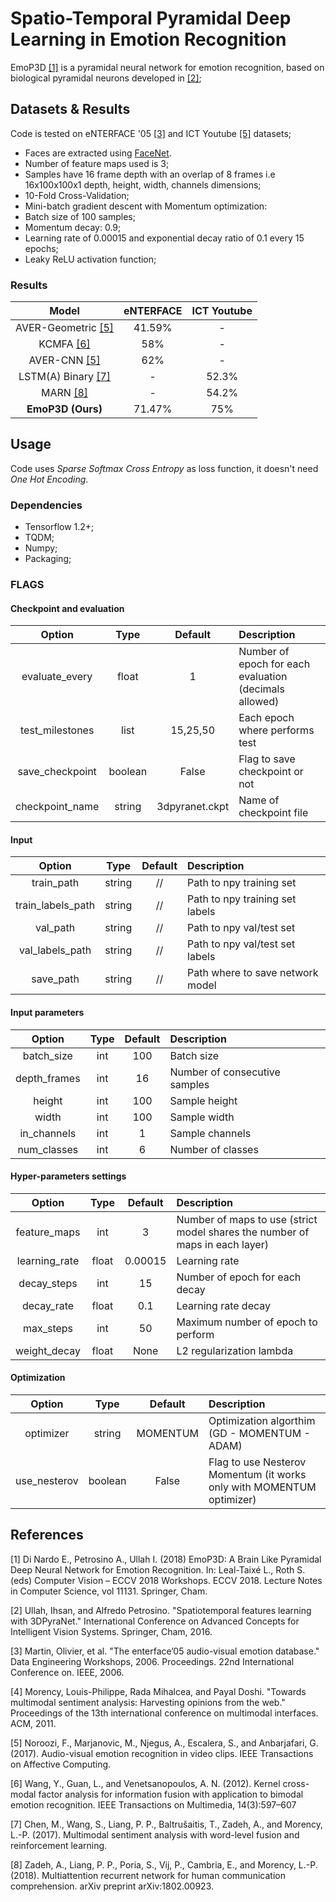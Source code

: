 # Spatio-Temporal Pyramidal Deep Learning in Emotion Recognition 

EmoP3D [[1]](#1) is a pyramidal neural network for emotion recognition, based on biological pyramidal neurons developed in [[2]](#2);

## Datasets & Results

Code is tested on eNTERFACE '05 [[3]](#3) and ICT Youtube [[5]](#4) datasets;

*   Faces are extracted using [FaceNet](https://github.com/davidsandberg/facenet).
*   Number of feature maps used is 3;
*   Samples have 16 frame depth with an overlap of
    8 frames i.e 16x100x100x1 depth, height, width, channels dimensions;
*   10-Fold Cross-Validation;
*   Mini-batch gradient descent with Momentum
    optimization:
*   Batch size of 100 samples;
*   Momentum decay: 0.9;
*   Learning rate of 0.00015 and exponential decay ratio of 0.1 every 15 epochs;
*   Leaky ReLU activation function;


### Results

|      Model     | eNTERFACE | ICT Youtube |
|:--------------:|:---------:|:-----------:|
| AVER-Geometric [[5]](#5) |   41.59%  |      -      |
|      KCMFA [[6]](#6)     |    58%    |      -      |
|    AVER-CNN [[5]](#5)    |    62%    |      -      |
| LSTM(A) Binary [[7]](#7) |     -     |    52.3%    |
|      MARN [[8]](#8)     |     -     |    54.2%    |
|  **EmoP3D (Ours)** |   71.47%  |     75%     |

## Usage

Code uses *Sparse Softmax Cross Entropy* as loss function, it doesn't need *One Hot Encoding*.

### Dependencies

*   Tensorflow 1.2+;
*   TQDM;
*   Numpy;
*   Packaging;

### FLAGS

#### Checkpoint and evaluation

|      Option     |   Type  |     Default    |                       Description                      |
|:---------------:|:-------:|:--------------:|:-------------------------------------------------------|
|  evaluate_every |  float  |        1       | Number of epoch for each evaluation (decimals allowed) |
| test_milestones |   list  |    15,25,50    | Each epoch where performs test                         |
| save_checkpoint | boolean |      False     | Flag to save checkpoint or not                         |
| checkpoint_name |  string | 3dpyranet.ckpt | Name of checkpoint file                                   |


#### Input

|       Option      |  Type  | Default |            Description           |
|:-----------------:|:------:|:-------:|:---------------------------------|
|     train_path    | string |    //   | Path to npy training set         |
| train_labels_path | string |    //   | Path to npy training set labels  |
|      val_path     | string |    //   | Path to npy val/test set         |
|  val_labels_path  | string |    //   | Path to npy val/test set labels  |
|     save_path     | string |    //   | Path where to save network model |


#### Input parameters

|    Option    | Type | Default |          Description          |
|:------------:|:----:|:-------:|:------------------------------|
|  batch_size  |  int |   100   | Batch size                    |
| depth_frames |  int |    16   | Number of consecutive samples |
|    height    |  int |   100   | Sample height                 |
|     width    |  int |   100   | Sample width                  |
|  in_channels |  int |    1    | Sample channels               |
|  num_classes |  int |    6    | Number of classes             |


#### Hyper-parameters settings

|     Option    |  Type | Default |                                  Description                                 |
|:-------------:|:-----:|:-------:|:-----------------------------------------------------------------------------|
|  feature_maps |  int  |    3    | Number of maps to use (strict model shares the number of maps in each layer) |
| learning_rate | float | 0.00015 | Learning rate                                                                |
|  decay_steps  |  int  |    15   | Number of epoch for each decay                                               |
|   decay_rate  | float |   0.1   | Learning rate decay                                                          |
|   max_steps   |  int  |    50   | Maximum number of epoch to perform                                           |
|  weight_decay | float |   None  | L2 regularization lambda                                                     |


#### Optimization 

|    Option    |   Type  |  Default |                              Description                              |
|:------------:|:-------:|:--------:|:----------------------------------------------------------------------|
|   optimizer  |  string | MOMENTUM | Optimization algorthim (GD - MOMENTUM - ADAM)                         |
| use_nesterov | boolean |   False  | Flag to use Nesterov Momentum (it works only with MOMENTUM optimizer) |                                            |


## References
<a name="1">[1]</a> Di Nardo E., Petrosino A., Ullah I. (2018) EmoP3D: A Brain Like Pyramidal Deep Neural Network for Emotion Recognition. In: Leal-Taixé L., Roth S. (eds) Computer Vision – ECCV 2018 Workshops. ECCV 2018. Lecture Notes in Computer Science, vol 11131. Springer, Cham.

<a name="2">[2]</a> Ullah, Ihsan, and Alfredo Petrosino. "Spatiotemporal features learning with 3DPyraNet." International Conference on Advanced Concepts for Intelligent Vision Systems. Springer, Cham, 2016.

<a name="3">[3]</a> Martin, Olivier, et al. "The enterface’05 audio-visual emotion database." Data Engineering Workshops, 2006. Proceedings. 22nd International Conference on. IEEE, 2006.

<a name="4">[4]</a> Morency, Louis-Philippe, Rada Mihalcea, and Payal Doshi. "Towards multimodal sentiment analysis: Harvesting opinions from the web." Proceedings of the 13th international conference on multimodal interfaces. ACM, 2011.

<a name="5">[5]</a> Noroozi, F., Marjanovic, M., Njegus, A., Escalera, S., and Anbarjafari, G. (2017). Audio-visual emotion recognition in video clips. IEEE Transactions on Affective Computing.

<a name="6">[6]</a> Wang, Y., Guan, L., and Venetsanopoulos, A. N. (2012). Kernel cross-modal factor analysis for information fusion with application to bimodal emotion recognition. IEEE Transactions on Multimedia, 14(3):597–607

<a name="7">[7]</a> Chen, M., Wang, S., Liang, P. P., Baltrušaitis, T., Zadeh, A., and Morency, L.-P. (2017). Multimodal sentiment analysis with word-level fusion and reinforcement learning. 

<a name="8">[8]</a> Zadeh, A., Liang, P. P., Poria, S., Vij, P., Cambria, E., and Morency, L.-P. (2018). Multiattention recurrent network for human communication comprehension. arXiv preprint arXiv:1802.00923.

